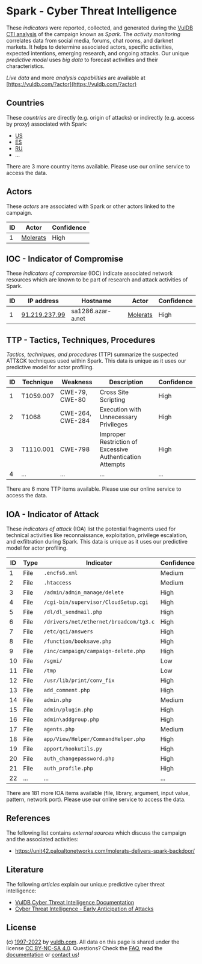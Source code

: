 # Spark - Cyber Threat Intelligence

These _indicators_ were reported, collected, and generated during the [VulDB CTI analysis](https://vuldb.com/?kb.cti) of the campaign known as _Spark_. The _activity monitoring_ correlates data from social media, forums, chat rooms, and darknet markets. It helps to determine associated actors, specific activities, expected intentions, emerging research, and ongoing attacks. Our unique _predictive model_ uses _big data_ to forecast activities and their characteristics.

_Live data_ and more _analysis capabilities_ are available at [https://vuldb.com/?actor](https://vuldb.com/?actor)

## Countries

These _countries_ are directly (e.g. origin of attacks) or indirectly (e.g. access by proxy) associated with Spark:

* [US](https://vuldb.com/?country.us)
* [ES](https://vuldb.com/?country.es)
* [RU](https://vuldb.com/?country.ru)
* ...

There are 3 more country items available. Please use our online service to access the data.

## Actors

These _actors_ are associated with Spark or other actors linked to the campaign.

ID | Actor | Confidence
-- | ----- | ----------
1 | [Molerats](https://vuldb.com/?actor.molerats) | High

## IOC - Indicator of Compromise

These _indicators of compromise_ (IOC) indicate associated network resources which are known to be part of research and attack activities of Spark.

ID | IP address | Hostname | Actor | Confidence
-- | ---------- | -------- | ----- | ----------
1 | [91.219.237.99](https://vuldb.com/?ip.91.219.237.99) | sa1286.azar-a.net | [Molerats](https://vuldb.com/?actor.molerats) | High

## TTP - Tactics, Techniques, Procedures

_Tactics, techniques, and procedures_ (TTP) summarize the suspected ATT&CK techniques used within Spark. This data is unique as it uses our predictive model for actor profiling.

ID | Technique | Weakness | Description | Confidence
-- | --------- | -------- | ----------- | ----------
1 | T1059.007 | CWE-79, CWE-80 | Cross Site Scripting | High
2 | T1068 | CWE-264, CWE-284 | Execution with Unnecessary Privileges | High
3 | T1110.001 | CWE-798 | Improper Restriction of Excessive Authentication Attempts | High
4 | ... | ... | ... | ...

There are 6 more TTP items available. Please use our online service to access the data.

## IOA - Indicator of Attack

These _indicators of attack_ (IOA) list the potential fragments used for technical activities like reconnaissance, exploitation, privilege escalation, and exfiltration during Spark. This data is unique as it uses our predictive model for actor profiling.

ID | Type | Indicator | Confidence
-- | ---- | --------- | ----------
1 | File | `.encfs6.xml` | Medium
2 | File | `.htaccess` | Medium
3 | File | `/admin/admin_manage/delete` | High
4 | File | `/cgi-bin/supervisor/CloudSetup.cgi` | High
5 | File | `/dl/dl_sendmail.php` | High
6 | File | `/drivers/net/ethernet/broadcom/tg3.c` | High
7 | File | `/etc/qci/answers` | High
8 | File | `/function/booksave.php` | High
9 | File | `/inc/campaign/campaign-delete.php` | High
10 | File | `/sgmi/` | Low
11 | File | `/tmp` | Low
12 | File | `/usr/lib/print/conv_fix` | High
13 | File | `add_comment.php` | High
14 | File | `admin.php` | Medium
15 | File | `admin/plugin.php` | High
16 | File | `admin\addgroup.php` | High
17 | File | `agents.php` | Medium
18 | File | `app/View/Helper/CommandHelper.php` | High
19 | File | `apport/hookutils.py` | High
20 | File | `auth_changepassword.php` | High
21 | File | `auth_profile.php` | High
22 | ... | ... | ...

There are 181 more IOA items available (file, library, argument, input value, pattern, network port). Please use our online service to access the data.

## References

The following list contains _external sources_ which discuss the campaign and the associated activities:

* https://unit42.paloaltonetworks.com/molerats-delivers-spark-backdoor/

## Literature

The following _articles_ explain our unique predictive cyber threat intelligence:

* [VulDB Cyber Threat Intelligence Documentation](https://vuldb.com/?kb.cti)
* [Cyber Threat Intelligence - Early Anticipation of Attacks](https://www.scip.ch/en/?labs.20201022)

## License

(c) [1997-2022](https://vuldb.com/?kb.changelog) by [vuldb.com](https://vuldb.com/?kb.about). All data on this page is shared under the license [CC BY-NC-SA 4.0](https://creativecommons.org/licenses/by-nc-sa/4.0/). Questions? Check the [FAQ](https://vuldb.com/?kb.faq), read the [documentation](https://vuldb.com/?kb) or [contact us](https://vuldb.com/?contact)!
